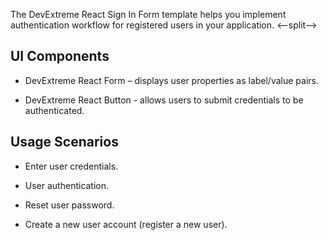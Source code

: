 The DevExtreme React Sign In Form template helps you implement authentication workflow for registered users in your application.
<--split-->

## UI Components  

- DevExtreme React Form – displays user properties as label/value pairs.

- DevExtreme React Button - allows users to submit credentials to be authenticated.

## Usage Scenarios 

- Enter user credentials.

- User authentication.

- Reset user password.

- Create a new user account (register a new user).
